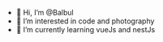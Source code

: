 - 👋 Hi, I’m @Balbul
- 👀 I’m interested in code and photography
- 🌱 I’m currently learning vueJs and nestJs

<!---
Balbul/Balbul is a ✨ special ✨ repository because its `README.md` (this file) appears on your GitHub profile.
You can click the Preview link to take a look at your changes.
--->
